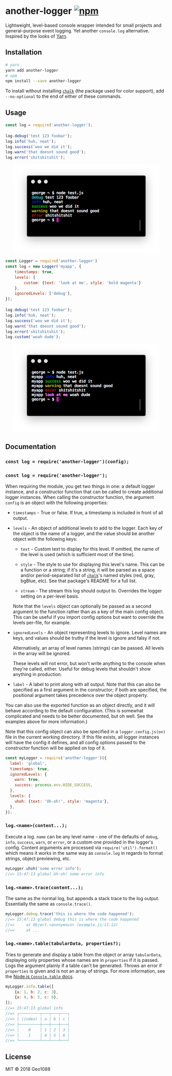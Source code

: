 # another-logger [![npm](https://img.shields.io/npm/v/another-logger.svg)](https://www.npmjs.com/package/another-logger)

Lightweight, level-based console wrapper intended for small projects and general-purpose event logging. Yet another `console.log` alternative. Inspired by the looks of [Yarn](https://yarnpkg.com/).

## Installation

```bash
# yarn
yarn add another-logger
# npm
npm install --save another-logger
```

To install without installing [`chalk`](https://npmjs.com/package/chalk) (the package used for color support), add `--no-optional` to the end of either of these commands.

## Usage

```js
const log = require('another-logger');

log.debug('test 123 foobar');
log.info('huh, neat');
log.success('woo we did it');
log.warn('that doesnt sound good');
log.error('shitshitshit');
```

<p align="center"><img alt="Example screenshot 1" src="screenshots/example-1.png"></p>

```js
const Logger = require('another-logger')
const log = new Logger('myapp', {
	timestamps: true,
	levels: {
		custom: {text: 'look at me', style: 'bold magenta'}
	},
	ignoredLevels: ['debug'],
});

log.debug('test 123 foobar');
log.info('huh, neat');
log.success('woo we did it');
log.warn('that doesnt sound good');
log.error('shitshitshit');
log.custom('woah dude');
```

<p align="center"><img alt="Example screenshot 2" src="screenshots/example-2.png"></p>

## Documentation

### `const log = require('another-logger')(config);`
### `const log = require('another-logger');`

When requiring the module, you get two things in one: a default logger instance, and a constructor function that can be called to create additional logger instances. When calling the constructor function, the argument `config` is an object with the following properties:

- `timestamps` - True or false. If true, a timestamp is included in front of all output.

- `levels` - An object of additional levels to add to the logger. Each key of the object is the name of a logger, and the value should be another object with the following keys:

	- `text` - Custom text to display for this level. If omitted, the name of the level is used (which is sufficient most of the time).

	- `style` - The style to use for displaying this level's name. This can be a function or a string; if it's a string, it will be parsed as a space and/or period-separated list of [`chalk`](https://npmjs.com/package/chalk)'s named styles (red, gray, bgBlue, etc). See that package's README for a full list.

	- `stream` - The stream this log should output to. Overrides the logger setting on a per-level basis.

	Note that the `levels` object can optionally be passed as a second argument to the function rather than as a key of the main config object. This can be useful if you import config options but want to override the levels per-file, for example.

- `ignoredLevels` - An object representing levels to ignore. Level names are keys, and values should be truthy if the level is ignore and falsy if not.

  Alternatively, an array of level names (strings) can be passed. All levels in the array will be ignored.

  These levels will not error, but won't write anything to the console when they're called, either. Useful for debug levels that shouldn't show anything in production.

- `label` - A label to print along with all output. Note that this can also be specified as a first argument in the constructor; if both are specified, the positional argument takes precedence over the object property.

You can also use the exported function as an object directly, and it will behave according to the default configuration. (This is somewhat complicated and needs to be better documented, but oh well. See the examples above for more information.)

Note that this config object can also be specified in a `logger.config.js(on)` file in the current working directory. If this file exists, all logger instances will have the config it defines, and all config options passed to the constructor function will be applied on top of it.

```js
const myLogger = require('another-logger')({
  label: 'global',
  timestamps: true,
  ignoredLevels: {
    warn: true,
    success: process.env.HIDE_SUCCESS,
  },
  levels: {
    uhoh: {text: 'Uh-oh!', style: 'magenta'},
  },
});
```

### `log.<name>(content...);`

Execute a log. `name` can be any level name - one of the defaults of `debug`, `info`, `success`, `warn`, or `error`, or a custom one provided in the logger's config. Content arguments are processed via `require('util').format()` which means it works in the same way as `console.log` in regards to format strings, object previewing, etc.

```js
myLogger.uhoh('some error info');
//=> 15:47:13 global Uh-oh! some error info
```

### `log.<name>.trace(content...);`

The same as the normal log, but appends a stack trace to the log output. Essentially the same as `console.trace()`.

```js
myLogger.debug.trace('this is where the code happened');
//=> 15:47:13 global debug this is where the code happened
//=>     at Object.<anonymous> (example.js:11:12)
//=>     at ...
```

### `log.<name>.table(tabularData, properties?);`

Tries to generate and display a table from the object or array `tabularData`, displaying only properties whose names are in `properties` if it is passed. Logs the argument plainly if a table can't be generated. Throws an error if `properties` is given and is not an array of strings. For more information, see the [Node.js `Console.table` docs](https://nodejs.org/docs/v11.6.0/api/console.html#console_console_table_tabulardata_properties).

```js
myLogger.info.table([
	{a: 1, b: 2, c: 3},
	{a: 4, b: 5, c: 6},
]);
//=> 15:47:13 global info
//=> ┌─────────┬───┬───┬───┐
//=> │ (index) │ a │ b │ c │
//=> ├─────────┼───┼───┼───┤
//=> │    0    │ 1 │ 2 │ 3 │
//=> │    1    │ 4 │ 5 │ 6 │
//=> └─────────┴───┴───┴───┘
```

## License

MIT &copy; 2018 Geo1088
